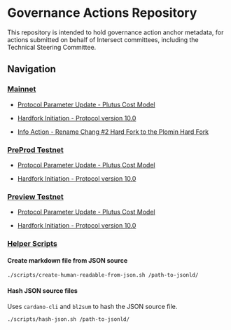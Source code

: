 # Governance Actions Repository

This repository is intended to hold governance action anchor metadata, for actions submitted on behalf of Intersect committees, including the Technical Steering Committee.

## Navigation

### [Mainnet](./mainnet/)

- [Protocol Parameter Update - Plutus Cost Model](./mainnet/2024-11-04-ppu/README.md)

- [Hardfork Initiation - Protocol version 10.0](./mainnet/2024-10-30-hf10/README.md)

- [Info Action - Rename Chang #2 Hard Fork to the Plomin Hard Fork](./mainnet/2024-11-19-infohf/metadata.jsonld)

### [PreProd Testnet](./preprod/)

- [Protocol Parameter Update - Plutus Cost Model](./preprod/2024-11-04-ppu/README.md)

- [Hardfork Initiation - Protocol version 10.0](./preprod/2024-10-30-hf10/README.md)

### [Preview Testnet](./preview/)

- [Protocol Parameter Update - Plutus Cost Model](./preview/2024-10-21-ppu/README.md)

- [Hardfork Initiation - Protocol version 10.0](./preview/2024-10-30-hf10/README.md)


### [Helper Scripts](./scripts/)

#### Create markdown file from JSON source

```shell
./scripts/create-human-readable-from-json.sh /path-to-jsonld/
```

#### Hash JSON source files

Uses `cardano-cli` and `bl2sum` to hash the JSON source file.

```shell
./scripts/hash-json.sh /path-to-jsonld/
```
